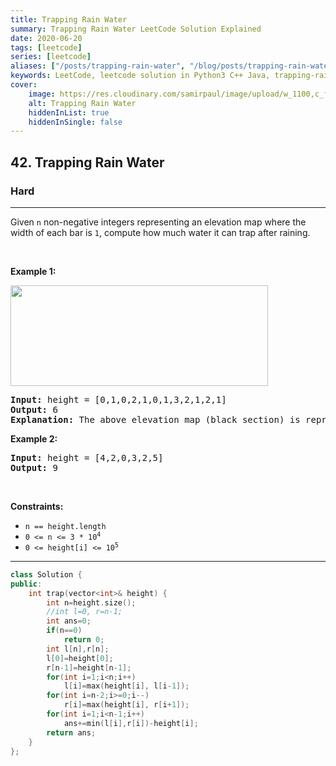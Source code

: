 ```yaml
---
title: Trapping Rain Water
summary: Trapping Rain Water LeetCode Solution Explained
date: 2020-06-20
tags: [leetcode]
series: [leetcode]
aliases: ["/posts/trapping-rain-water", "/blog/posts/trapping-rain-water", "/trapping-rain-water"]
keywords: LeetCode, leetcode solution in Python3 C++ Java, trapping-rain-water solution
cover:
    image: https://res.cloudinary.com/samirpaul/image/upload/w_1100,c_fit,co_rgb:FFFFFF,l_text:Arial_70_bold:Trapping Rain Water/problem-solving.webp
    alt: Trapping Rain Water
    hiddenInList: true
    hiddenInSingle: false
---
```



<h2>42. Trapping Rain Water</h2><h3>Hard</h3><hr><div><p>Given <code>n</code> non-negative integers representing an elevation map where the width of each bar is <code>1</code>, compute how much water it can trap after raining.</p>

<p>&nbsp;</p>
<p><strong>Example 1:</strong></p>
<img src="https://assets.leetcode.com/uploads/2018/10/22/rainwatertrap.png" style="width: 412px; height: 161px;">
<pre><strong>Input:</strong> height = [0,1,0,2,1,0,1,3,2,1,2,1]
<strong>Output:</strong> 6
<strong>Explanation:</strong> The above elevation map (black section) is represented by array [0,1,0,2,1,0,1,3,2,1,2,1]. In this case, 6 units of rain water (blue section) are being trapped.
</pre>

<p><strong>Example 2:</strong></p>

<pre><strong>Input:</strong> height = [4,2,0,3,2,5]
<strong>Output:</strong> 9
</pre>

<p>&nbsp;</p>
<p><strong>Constraints:</strong></p>

<ul>
	<li><code>n == height.length</code></li>
	<li><code>0 &lt;= n &lt;= 3 * 10<sup>4</sup></code></li>
	<li><code>0 &lt;= height[i] &lt;= 10<sup>5</sup></code></li>
</ul>
</div>

---




```cpp
class Solution {
public:
    int trap(vector<int>& height) {
        int n=height.size();
        //int l=0, r=n-1;
        int ans=0;
        if(n==0)
            return 0;
        int l[n],r[n];
        l[0]=height[0];
        r[n-1]=height[n-1];
        for(int i=1;i<n;i++)
            l[i]=max(height[i], l[i-1]);
        for(int i=n-2;i>=0;i--)
            r[i]=max(height[i], r[i+1]);
        for(int i=1;i<n-1;i++)
            ans+=min(l[i],r[i])-height[i];
        return ans;
    }
};
```
